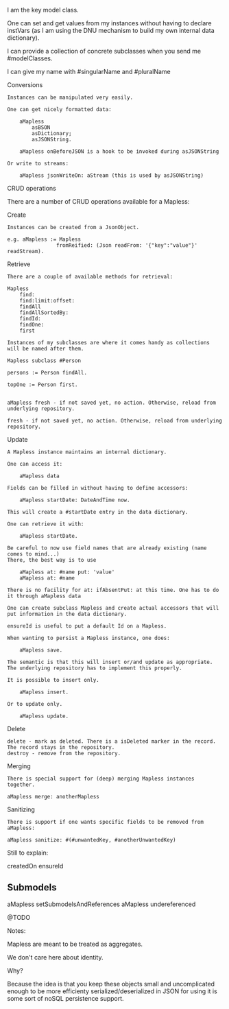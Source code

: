 I am the key model class.

One can set and get values from my instances without having to declare instVars (as I am using the DNU mechanism to build my own internal data dictionary).

I can provide a collection of concrete subclasses when you send me #modelClasses.

I can give my name with #singularName and #pluralName

Conversions

	Instances can be manipulated very easily.

	One can get nicely formatted data: 

		aMapless
			asBSON
			asDictionary;
			asJSONString.
	
		aMapless onBeforeJSON is a hook to be invoked during asJSONString
	
	Or write to streams:

		aMapless jsonWriteOn: aStream (this is used by asJSONString)


CRUD operations

There are a number of CRUD operations available for a Mapless:

Create

	Instances can be created from a JsonObject.

	e.g. aMapless := Mapless  
					fromReified: (Json readFrom: '{"key":"value"}' readStream).

Retrieve

	There are a couple of available methods for retrieval:
	
	Mapless
		find:
		find:limit:offset:
		findAll 
		findAllSortedBy:
		findId:
		findOne:
		first

	Instances of my subclasses are where it comes handy as collections will be named after them.
	
	Mapless subclass #Person

	persons := Person findAll.

	topOne := Person first.


	aMapless fresh - if not saved yet, no action. Otherwise, reload from underlying repository.

	fresh - if not saved yet, no action. Otherwise, reload from underlying repository.

Update

	A Mapless instance maintains an internal dictionary.
	
	One can access it: 

		aMapless data

	Fields can be filled in without having to define accessors: 

		aMapless startDate: DateAndTime now.

	This will create a #startDate entry in the data dictionary.

	One can retrieve it with: 

		aMapless startDate.

	Be careful to now use field names that are already existing (name comes to mind...)
	There, the best way is to use 

		aMapless at: #name put: 'value'
		aMapless at: #name

	There is no facility for at: ifAbsentPut: at this time. One has to do it through aMapless data

	One can create subclass Mapless and create actual accessors that will put information in the data dictionary.

	ensureId is useful to put a default Id on a Mapless.
	
	When wanting to persist a Mapless instance, one does:
	
		aMapless save.
		
	The semantic is that this will insert or/and update as appropriate. The underlying repository has to implement this properly.
	
	It is possible to insert only.
	
		aMapless insert.
		
	Or to update only.
	
		aMapless update.

Delete

	delete - mark as deleted. There is a isDeleted marker in the record. The record stays in the repository.
	destroy - remove from the repository.

Merging 

	There is special support for (deep) merging Mapless instances together.
	
	aMapless merge: anotherMapless	

Sanitizing

	There is support if one wants specific fields to be removed from aMapless:
	
	aMapless sanitize: #(#unwantedKey, #anotherUnwantedKey)
	
	


Still to explain:


createdOn 
ensureId


Submodels
----------------

aMapless setSubmodelsAndReferences
aMapless undereferenced

@TODO
	
Notes:
					
Mapless are meant to be treated as aggregates.

We don't care here about identity.

Why?

Because the idea is that you keep these objects small and uncomplicated enough to be more efficienty serialized/deserialized in JSON for using it is some sort of noSQL persistence support.

